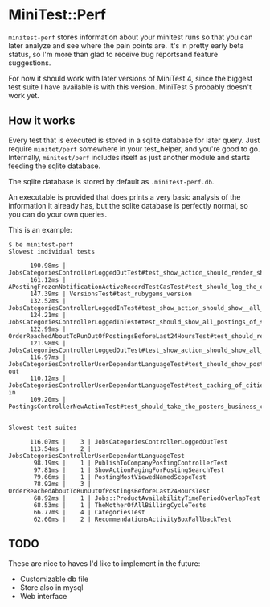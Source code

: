 # MiniTest::Perf

`minitest-perf` stores information about your minitest runs so that you can later analyze and see where
the pain points are. It's in pretty early beta status, so I'm more than glad to receive bug reportsand 
feature suggestions.

For now it should work with later versions of MiniTest 4, since the biggest test suite I have available
is with this version. MiniTest 5 probably doesn't work yet.

## How it works

Every test that is executed is stored in a sqlite database for later query. Just require `minitet/perf`
somewhere in your test_helper, and you're good to go. Internally, `minitest/perf` includes itself as 
just another module and starts feeding the sqlite database.

The sqlite database is stored by default as `.minitest-perf.db`.

An executable is provided that does prints a very basic analysis of the information it already has,
but the sqlite database is perfectly normal, so you can do your own queries.

This is an example:

```
$ be minitest-perf
Slowest individual tests

      190.98ms | JobsCategoriesControllerLoggedOutTest#test_show_action_should_render_show_page_without_contact_distance_call_for_logged_out_users
      161.12ms | APostingFrozenNotificationActiveRecordTestCasTest#test_should_log_the_exception_and_any_additional_data_when_a_PerlBackend::Error_is_thrown
      147.39ms | VersionsTest#test_rubygems_version
      132.52ms | JobsCategoriesControllerLoggedInTest#test_show_action_should_show__all__postings_of_a_category_for_logged_in_users
      124.21ms | JobsCategoriesControllerLoggedInTest#test_should_show_all_postings_of_selected_subcategories
      122.99ms | OrderReachedAboutToRunOutOfPostingsBeforeLast24HoursTest#test_should_return_false_if_at_amount_left_is_15_percent_of_amount,_and_last_posting_created_within_24_hours
      121.98ms | JobsCategoriesControllerLoggedOutTest#test_show_action_should_show_all_public_postings_for_logged_out_users
      116.97ms | JobsCategoriesControllerUserDependantLanguageTest#test_should_show_postings_in_categories_user's_browser_language_and_default_language_en_logged-out
      110.12ms | JobsCategoriesControllerUserDependantLanguageTest#test_caching_of_cities_is_dependant_on_the_user's_language_logged-in
      109.20ms | PostingsControllerNewActionTest#test_should_take_the_posters_business_country_as_default_country_for_new_postings_on_GET


Slowest test suites

      116.07ms |    3 | JobsCategoriesControllerLoggedOutTest
      113.54ms |    2 | JobsCategoriesControllerUserDependantLanguageTest
       98.19ms |    1 | PublishToCompanyPostingControllerTest
       97.81ms |    1 | ShowActionPagingForPostingSearchTest
       79.66ms |    1 | PostingMostViewedNamedScopeTest
       78.92ms |    3 | OrderReachedAboutToRunOutOfPostingsBeforeLast24HoursTest
       68.92ms |    1 | Jobs::ProductAvailabilityTimePeriodOverlapTest
       68.53ms |    1 | TheMotherOfAllBillingCycleTests
       66.77ms |    4 | CategoriesTest
       62.60ms |    2 | RecommendationsActivityBoxFallbackTest
```

## TODO

These are nice to haves I'd like to implement in the future:

* Customizable db file
* Store also in mysql
* Web interface
